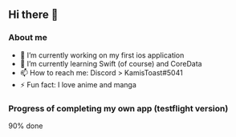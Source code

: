 ## Hi there 👋

<!--
**kamistoast/kamistoast** is a ✨ _special_ ✨ repository because its `README.md` (this file) appears on your GitHub profile.

Here are some ideas to get you started:

- 🔭 I’m currently working on ....
- 🌱 I’m currently learning ...
- 👯 I’m looking to collaborate on ...
- 🤔 I’m looking for help with ...
- 💬 Ask me about ...
- 📫 How to reach me: ...
- 😄 Pronouns: ...
- ⚡ Fun fact: ...
-->

### About me

- 🔭 I’m currently working on my first ios application
- 🌱 I’m currently learning Swift (of course) and CoreData
- 📫 How to reach me: Discord > KamisToast#5041
- ⚡ Fun fact: I love anime and manga

### Progress of completing my own app (testflight version)

90% done
